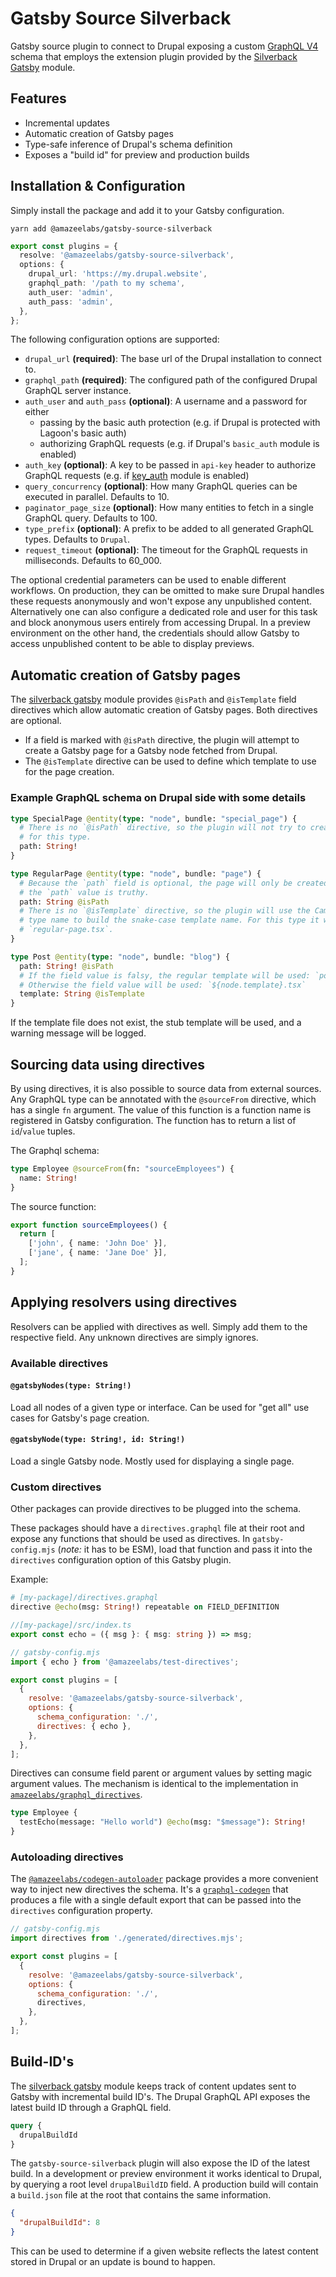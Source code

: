 # Gatsby Source Silverback

Gatsby source plugin to connect to Drupal exposing a custom [GraphQL V4] schema
that employs the extension plugin provided by the [Silverback Gatsby] module.

[graphql v4]: https://drupal-graphql.gitbook.io/graphql/v/8.x-4.x/
[silverback gatsby]: https://packagist.org/packages/amazeelabs/silverback_gatsby

## Features

- Incremental updates
- Automatic creation of Gatsby pages
- Type-safe inference of Drupal's schema definition
- Exposes a "build id" for preview and production builds

## Installation & Configuration

Simply install the package and add it to your Gatsby configuration.

```shell
yarn add @amazeelabs/gatsby-source-silverback
```

```typescript
export const plugins = {
  resolve: '@amazeelabs/gatsby-source-silverback',
  options: {
    drupal_url: 'https://my.drupal.website',
    graphql_path: '/path to my schema',
    auth_user: 'admin',
    auth_pass: 'admin',
  },
};
```

The following configuration options are supported:

- `drupal_url` **(required)**: The base url of the Drupal installation to
  connect to.
- `graphql_path` **(required)**: The configured path of the configured Drupal
  GraphQL server instance.
- `auth_user` and `auth_pass` **(optional)**: A username and a password for
  either
  - passing by the basic auth protection (e.g. if Drupal is protected with
    Lagoon's basic auth)
  - authorizing GraphQL requests (e.g. if Drupal's `basic_auth` module is
    enabled)
- `auth_key` **(optional)**: A key to be passed in `api-key` header to authorize
  GraphQL requests (e.g. if [key_auth](https://www.drupal.org/project/key_auth)
  module is enabled)
- `query_concurrency` **(optional)**: How many GraphQL queries can be executed
  in parallel. Defaults to 10.
- `paginator_page_size` **(optional)**: How many entities to fetch in a single
  GraphQL query. Defaults to 100.
- `type_prefix` **(optional)**: A prefix to be added to all generated GraphQL
  types. Defaults to `Drupal`.
- `request_timeout` **(optional)**: The timeout for the GraphQL requests in
  milliseconds. Defaults to 60_000.

The optional credential parameters can be used to enable different workflows. On
production, they can be omitted to make sure Drupal handles these requests
anonymously and won't expose any unpublished content. Alternatively one can also
configure a dedicated role and user for this task and block anonymous users
entirely from accessing Drupal. In a preview environment on the other hand, the
credentials should allow Gatsby to access unpublished content to be able to
display previews.

## Automatic creation of Gatsby pages

The [silverback gatsby] module provides `@isPath` and `@isTemplate` field
directives which allow automatic creation of Gatsby pages. Both directives are
optional.

- If a field is marked with `@isPath` directive, the plugin will attempt to
  create a Gatsby page for a Gatsby node fetched from Drupal.
- The `@isTemplate` directive can be used to define which template to use for
  the page creation.

### Example GraphQL schema on Drupal side with some details

```graphql
type SpecialPage @entity(type: "node", bundle: "special_page") {
  # There is no `@isPath` directive, so the plugin will not try to create pages
  # for this type.
  path: String!
}

type RegularPage @entity(type: "node", bundle: "page") {
  # Because the `path` field is optional, the page will only be created if
  # the `path` value is truthy.
  path: String @isPath
  # There is no `@isTemplate` directive, so the plugin will use the CamelCase
  # type name to build the snake-case template name. For this type it will be
  # `regular-page.tsx`.
}

type Post @entity(type: "node", bundle: "blog") {
  path: String! @isPath
  # If the field value is falsy, the regular template will be used: `post.tsx`
  # Otherwise the field value will be used: `${node.template}.tsx`
  template: String @isTemplate
}
```

If the template file does not exist, the stub template will be used, and a
warning message will be logged.

## Sourcing data using directives

By using directives, it is also possible to source data from external sources.
Any GraphQL type can be annotated with the `@sourceFrom` directive, which has a
single `fn` argument. The value of this function is a function name is
registered in Gatsby configuration. The function has to return a list of
`id`/`value` tuples.

The Graphql schema:

```graphql
type Employee @sourceFrom(fn: "sourceEmployees") {
  name: String!
}
```

The source function:

```typescript
export function sourceEmployees() {
  return [
    ['john', { name: 'John Doe' }],
    ['jane', { name: 'Jane Doe' }],
  ];
}
```

## Applying resolvers using directives

Resolvers can be applied with directives as well. Simply add them to the
respective field. Any unknown directives are simply ignores.

### Available directives

#### `@gatsbyNodes(type: String!)`

Load all nodes of a given type or interface. Can be used for "get all" use cases
for Gatsby's page creation.

#### `@gatsbyNode(type: String!, id: String!)`

Load a single Gatsby node. Mostly used for displaying a single page.

### Custom directives

Other packages can provide directives to be plugged into the schema.

These packages should have a `directives.graphql` file at their root and expose
any functions that should be used as directives. In `gatsby-config.mjs` (_note:_
it has to be ESM), load that function and pass it into the `directives`
configuration option of this Gatsby plugin.

Example:

```graphql
# [my-package]/directives.graphql
directive @echo(msg: String!) repeatable on FIELD_DEFINITION
```

```typescript
//[my-package]/src/index.ts
export const echo = ({ msg }: { msg: string }) => msg;
```

```javascript
// gatsby-config.mjs
import { echo } from '@amazeelabs/test-directives';

export const plugins = [
  {
    resolve: '@amazeelabs/gatsby-source-silverback',
    options: {
      schema_configuration: './',
      directives: { echo },
    },
  },
];
```

Directives can consume field parent or argument values by setting magic argument
values. The mechanism is identical to the implementation in
[`amazeelabs/graphql_directives`](https://github.com/AmazeeLabs/silverback-mono/blob/development/packages/composer/amazeelabs/graphql_directives/README.md#argument-handling).

```graphql
type Employee {
  testEcho(message: "Hello world") @echo(msg: "$message"): String!
}
```

### Autoloading directives

The
[`@amazeelabs/codegen-autoloader`](https://github.com/AmazeeLabs/silverback-mono/blob/development/packages/npm/@amazeelabs/codegen-autoloader/README.md)
package provides a more convenient way to inject new directives the schema. It's
a [`graphql-codegen`](https://the-guild.dev/graphql/codegen) that produces a
file with a single default export that can be passed into the `directives`
configuration property.

```javascript
// gatsby-config.mjs
import directives from './generated/directives.mjs';

export const plugins = [
  {
    resolve: '@amazeelabs/gatsby-source-silverback',
    options: {
      schema_configuration: './',
      directives,
    },
  },
];
```

## Build-ID's

The [silverback gatsby] module keeps track of content updates sent to Gatsby
with incremental build ID's. The Drupal GraphQL API exposes the latest build ID
through a GraphQL field.

```graphql
query {
  drupalBuildId
}
```

The `gatsby-source-silverback` plugin will also expose the ID of the latest
build. In a development or preview environment it works identical to Drupal, by
querying a root level `drupalBuildID` field. A production build will contain a
`build.json` file at the root that contains the same information.

```json
{
  "drupalBuildId": 8
}
```

This can be used to determine if a given website reflects the latest content
stored in Drupal or an update is bound to happen.
